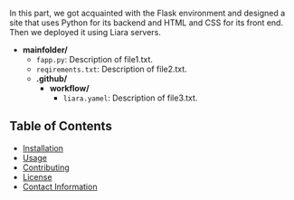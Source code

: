 In this part, we got acquainted with the Flask environment and designed a site that uses Python for its backend and HTML and CSS for its front end. Then we deployed it using Liara servers.
- **mainfolder/**
  - `fapp.py`: Description of file1.txt.
  - `reqirements.txt`: Description of file2.txt.
  - **.github/**
    - **workflow/**
       - `liara.yamel`: Description of file3.txt.

## Table of Contents
- [Installation](#installation)
- [Usage](#usage)
- [Contributing](#contributing)
- [License](#license)
- [Contact Information](#contact-information)
